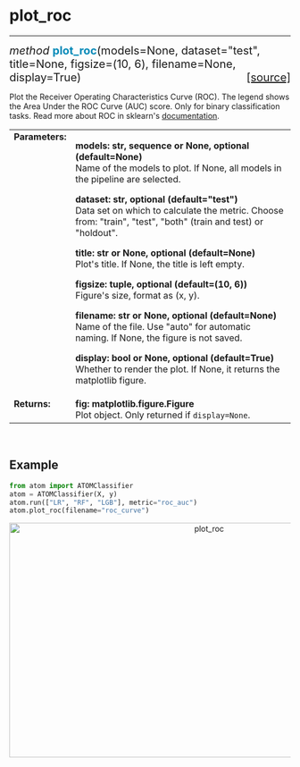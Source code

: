 # plot_roc
----------

<div style="font-size:20px">
<em>method</em> <strong style="color:#008AB8">plot_roc</strong>(models=None,
dataset="test", title=None, figsize=(10, 6), filename=None, display=True)
<span style="float:right">
<a href="https://github.com/tvdboom/ATOM/blob/master/atom/plots.py#L1059">[source]</a>
</span>
</div>

Plot the Receiver Operating Characteristics Curve (ROC). The legend
shows the Area Under the ROC Curve (AUC) score. Only for binary
classification tasks. Read more about ROC in sklearn's [documentation](https://scikit-learn.org/stable/modules/model_evaluation.html#receiver-operating-characteristic-roc).

<table style="font-size:16px">
<tr>
<td width="20%" class="td_title" style="vertical-align:top"><strong>Parameters:</strong></td>
<td width="80%" class="td_params">
<p>
<strong>models: str, sequence or None, optional (default=None)</strong><br>
Name of the models to plot. If None, all models in the pipeline are selected.
</p>
<p>
<strong>dataset: str, optional (default="test")</strong><br>
Data set on which to calculate the metric. Choose from:
"train", "test", "both" (train and test) or "holdout".
</p>
<p>
<strong>title: str or None, optional (default=None)</strong><br>
Plot's title. If None, the title is left empty.
</p>
<p>
<strong>figsize: tuple, optional (default=(10, 6))</strong><br>
Figure's size, format as (x, y).
</p>
<p>
<strong>filename: str or None, optional (default=None)</strong><br>
Name of the file. Use "auto" for automatic naming.
If None, the figure is not saved.
</p>
<p>
<strong>display: bool or None, optional (default=True)</strong><br>
Whether to render the plot. If None, it returns the matplotlib figure.
</p>
</td>
</tr>
<tr>
<td width="20%" class="td_title" style="vertical-align:top"><strong>Returns:</strong></td>
<td width="80%" class="td_params">
<strong>fig: matplotlib.figure.Figure</strong><br>
Plot object. Only returned if <code>display=None</code>.
</td>
</tr>
</table>
<br />



## Example

```python
from atom import ATOMClassifier
atom = ATOMClassifier(X, y)
atom.run(["LR", "RF", "LGB"], metric="roc_auc")
atom.plot_roc(filename="roc_curve")
```

<div align="center">
    <img src="../../../img/plots/plot_roc.png" alt="plot_roc" width="700" height="420"/>
</div>
